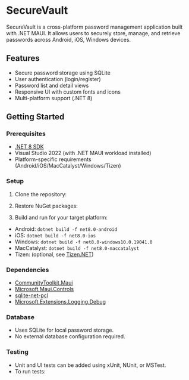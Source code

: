 # SecureVault

SecureVault is a cross-platform password management application built with .NET MAUI. It allows users to securely store, manage, and retrieve passwords across Android, iOS, Windows devices.

## Features

- Secure password storage using SQLite
- User authentication (login/register)
- Password list and detail views
- Responsive UI with custom fonts and icons
- Multi-platform support (.NET 8)

## Getting Started

### Prerequisites

- [.NET 8 SDK](https://dotnet.microsoft.com/download/dotnet/8.0)
- Visual Studio 2022 (with .NET MAUI workload installed)
- Platform-specific requirements (Android/iOS/MacCatalyst/Windows/Tizen)

### Setup

1. Clone the repository:

2. Restore NuGet packages:

3. Build and run for your target platform:
- Android: `dotnet build -f net8.0-android`
- iOS: `dotnet build -f net8.0-ios`
- Windows: `dotnet build -f net8.0-windows10.0.19041.0`
- MacCatalyst: `dotnet build -f net8.0-maccatalyst`
- Tizen: (optional, see [Tizen.NET](https://github.com/Samsung/Tizen.NET))

### Dependencies

- [CommunityToolkit.Maui](https://github.com/CommunityToolkit/Maui)
- [Microsoft.Maui.Controls](https://github.com/dotnet/maui)
- [sqlite-net-pcl](https://github.com/praeclarum/sqlite-net)
- [Microsoft.Extensions.Logging.Debug](https://learn.microsoft.com/en-us/dotnet/core/extensions/logging)

### Database

- Uses SQLite for local password storage.
- No external database configuration required.

### Testing

- Unit and UI tests can be added using xUnit, NUnit, or MSTest.
- To run tests: